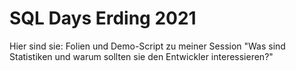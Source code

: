 # SQL Days Erding 2021

Hier sind sie: Folien und Demo-Script zu meiner Session "Was sind Statistiken und warum sollten sie den Entwickler interessieren?"
